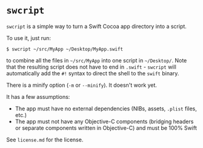 # `swcript`

`swcript` is a simple way to turn a Swift Cocoa app directory into a script.

To use it, just run:

    $ swcript ~/src/MyApp ~/Desktop/MyApp.swift

to combine all the files in `~/src/MyApp` into one script in `~/Desktop/`. Note that the resulting script does not have to end in `.swift` - `swcript` will automatically add the `#!` syntax to direct the shell to the `swift` binary.

There is a minify option (`-m` or `--minify`). It doesn't work yet.

It has a few assumptions:

 - The app must have no external dependencies (NIBs, assets, `.plist` files, etc.)
 - The app must not have any Objective-C components (bridging headers or separate components written in Objective-C) and must be 100% Swift

See `license.md` for the license.
